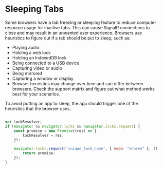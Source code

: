 # Sleeping Tabs

Some browsers have a tab freezing or sleeping feature to reduce computer resource usage for inactive tabs. This can cause SignalR connections to close and may result in an unwanted user experience. Browsers use heuristics to figure out if a tab should be put to sleep, such as:

*   Playing audio
*   Holding a web lock
*   Holding an IndexedDB lock
*   Being connected to a USB device
*   Capturing video or audio
*   Being mirrored
*   Capturing a window or display
*   Browser heuristics may change over time and can differ between browsers. Check the support matrix and figure out what method works best for your scenarios.

To avoid putting an app to sleep, the app should trigger one of the heuristics that the browser uses.

```js

var lockResolver;
if (navigator && navigator.locks && navigator.locks.request) {
    const promise = new Promise((res) => {
        lockResolver = res;
    });

    navigator.locks.request('unique_lock_name', { mode: "shared" }, () => {
        return promise;
    });
}

```